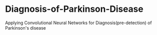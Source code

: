 # Diagnosis-of-Parkinson-Disease
Applying Convolutional Neural Networks for Diagnosis(pre-detection) of Parkinson's disease
